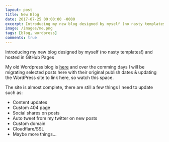 ```yaml
---
layout: post
title: New Blog
date: 2017-07-25 09:00:00 -0000
excerpt: Introducing my new blog designed by myself (no nasty templates!) and hosted in GitHub Pages
image: /images/me.png
tags: [blog, wordpress]
comments: true
---
```


Introducing my new blog designed by myself (no nasty templates!) and hosted in GitHub Pages

My old Wordpress blog is [here](https://blythmeister.wordpress.com/) and over the comming days I will be migrating selected posts here with their original publish dates & updating the WordPress site to link here, so watch this space.

The site is almost complete, there are still a few things I need to update such as:

- Content updates
- Custom 404 page
- Social shares on posts
- Auto tweet from my twitter on new posts
- Custom domain
- Cloudflare/SSL
- Maybe more things...
